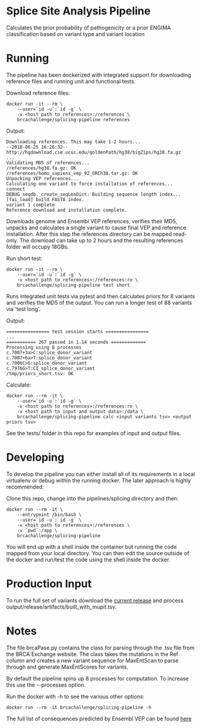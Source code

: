 # Splice Site Analysis Pipeline
Calculates the prior probability of pathogenicity or a prior ENGIMA classification based on variant type and variant location

# Running
The pipeline has been dockerized with integrated support for downloading reference files and running unit and functional tests.

Download reference files:

	docker run -it --rm \
		--user=`id -u`:`id -g` \
		-v <host path to references>:/references \
		brcachallenge/splicing-pipeline references

Output:

	Downloading references. This may take 1-2 hours...
	--2018-06-25 16:26:32--  http://hgdownload.cse.ucsc.edu/goldenPath/hg38/bigZips/hg38.fa.gz
	...
	Validating MD5 of references...
	/references/hg38.fa.gz: OK
	/references/homo_sapiens_vep_92_GRCh38.tar.gz: OK
	Unpacking VEP references...
	Calculating one variant to force installation of references...
	connect
	DEBUG seqdb._create_seqLenDict: Building sequence length index...
	[fai_load] build FASTA index.
	variant 1 complete
	Reference download and installation complete.

Downloads genome and Ensembl VEP references, verifies their MD5, unpacks and calculates a single variant to cause final VEP and reference installation. After this step the references directory can be mapped read-only. The download can take up to 2 hours and the resulting references folder will occupy 18GBs.

Run short test:

	docker run -it --rm \
		--user=`id -u`:`id -g` \
		-v <host path to references>:/references:ro \
		brcachallenge/splicing-pipeline test short

Runs integrated unit tests via pytest and then calculates priors for 8 variants and verifies the MD5 of the output. You can run a longer test of 88 variants via 'test long'.

Output:

	================ test session starts ================
	...
	=========== 267 passed in 1.14 seconds =============
	Processing using 8 processes
	c.7007+3a>C:splice_donor_variant
	c.7007+6a>T:splice_donor_variant
	c.7006C>G:splice_donor_variant
	c.7976G>T:CI_splice_donor_variant
	/tmp/priors_short.tsv: OK

Calculate:

	docker run --rm -it \
		--user=`id -u`:`id -g` \
		-v <host path to references>:/references:ro \
		-v <host path to input and output data>:/data \
		brcachallenge/splicing-pipeline calc <input variants tsv> <output priors tsv>

See the tests/ folder in this repo for examples of input and output files.

# Developing
To develop the pipeline you can either install all of its requirements in a local virtualenv or debug within the running docker. The later approach is highly recommended:

Clone this repo, change into the pipelines/splicing directory and then:

	docker run --rm -it \
		--entrypoint /bin/bash \
		--user=`id -u`:`id -g` \
		-v <host path to references>:/references \
		-v `pwd`:/app \
		brcachallenge/splicing-pipeline

You will end up with a shell inside the container but running the code mapped from your local directory. You can then edit the source outside of the docker and run/test the code using the shell inside the docker.

# Production Input

To run the full set of variants download the [current release](http://brcaexchange.westus2.cloudapp.azure.com/backend/downloads/releases/current_release.tar.gz) and process output/release/artifacts/built_with_mupit.tsv.


# Notes
The file brcaPase.py contains the class for parsing through the .tsv file from the BRCA Exchange website. The class takes the mutations in the Ref column and creates a new variant sequence for MaxEntScan to parse through and generate MaxEntScores for variants.

By default the pipeline spins up 8 processes for computation. To increase this use the --processes option.

Run the docker with -h to see the various other options:

	docker run --rm -it brcachallenge/splicing-pipeline -h

The full list of consequences predicted by Ensembl VEP can be found [here](https://uswest.ensembl.org/info/genome/variation/prediction/predicted_data.html#consequence_type_table)
